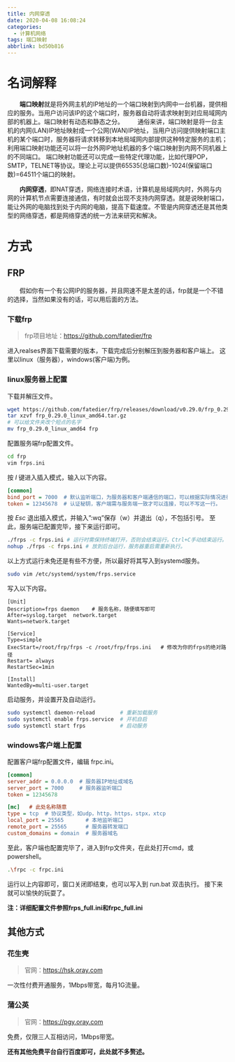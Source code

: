 ```yaml
---
title: 内网穿透
date: 2020-04-08 16:08:24
categories:
  - 计算机网络
tags: 端口映射
abbrlink: bd50b816
---
```

# 名词解释
&emsp;&emsp;**端口映射**就是将外网主机的IP地址的一个端口映射到内网中一台机器，提供相应的服务。当用户访问该IP的这个端口时，服务器自动将请求映射到对应局域网内部的机器上。端口映射有动态和静态之分。
&emsp;&emsp;通俗来讲，端口映射是将一台主机的内网(LAN)IP地址映射成一个公网(WAN)IP地址，当用户访问提供映射端口主机的某个端口时，服务器将请求转移到本地局域网内部提供这种特定服务的主机；利用端口映射功能还可以将一台外网IP地址机器的多个端口映射到内网不同机器上的不同端口。 端口映射功能还可以完成一些特定代理功能，比如代理POP，SMTP，TELNET等协议。理论上可以提供65535(总端口数)-1024(保留端口数)=64511个端口的映射。

&emsp;&emsp;**内网穿透**，即NAT穿透，网络连接时术语，计算机是局域网内时，外网与内网的计算机节点需要连接通信，有时就会出现不支持内网穿透。就是说映射端口，能让外网的电脑找到处于内网的电脑，提高下载速度。不管是内网穿透还是其他类型的网络穿透，都是网络穿透的统一方法来研究和解决。

<!--more-->
# 方式
## FRP
&emsp;&emsp;假如你有一个有公网IP的服务器，并且网速不是太差的话，frp就是一个不错的选择，当然如果没有的话，可以用后面的方法。

### 下载frp
> frp项目地址：https://github.com/fatedier/frp

进入realses界面下载需要的版本，下载完成后分别解压到服务器和客户端上。
这里以linux（服务器），windows(客户端)为例。

### linux服务器上配置
下载并解压文件。
```bash
wget https://github.com/fatedier/frp/releases/download/v0.29.0/frp_0.29.0_linux_amd64.tar.gz
tar xzvf frp_0.29.0_linux_amd64.tar.gz
# 可以给文件夹改个短点的名字
mv frp_0.29.0_linux_amd64 frp
```
配置服务端frp配置文件。
```bash
cd frp
vim frps.ini
```
按 $I$ 键进入插入模式，输入以下内容。
```ini
[common]
bind_port = 7000  # 默认监听端口，为服务器和客户端通信的端口，可以根据实际情况进行更改。
token = 12345678  # 认证秘钥，客户端需与服务端一致才可以连接，可以不写这一行。
```
按 $Esc$ 退出插入模式，并输入”:wq”保存（w）并退出（q），不包括引号。
至此，服务端已配置完毕，接下来运行即可。
```bash
./frps -c frps.ini # 运行时需保持终端打开，否则会结束运行。Ctrl+C手动结束运行。
nohup ./frps -c frps.ini # 放到后台运行，服务器重启需重新执行。
```
以上方式运行未免还是有些不方便，所以最好将其写入到systemd服务。
```bash
sudo vim /etc/systemd/system/frps.service
```
写入以下内容。
```nohilight
[Unit]
Description=frps daemon    # 服务名称，随便填写即可
After=syslog.target  network.target
Wants=network.target

[Service]
Type=simple
ExecStart=/root/frp/frps -c /root/frp/frps.ini   # 修改为你的frps的绝对路径
Restart= always
RestartSec=1min

[Install]
WantedBy=multi-user.target
```
启动服务，并设置开及自动运行。
```bash
sudo systemctl daemon-reload        # 重新加载服务
sudo systemctl enable frps.service  # 开机自启
sudo systemctl start frps           # 启动服务
```
### windows客户端上配置
配置客户端frp配置文件，编辑 frpc.ini。
```ini
[common]
server_addr = 0.0.0.0  # 服务器IP地址或域名
server_port = 7000     # 服务器监听端口
token = 12345678

[mc]   # 此处名称随意
type = tcp  # 协议类型，如udp，http，https，stpx，xtcp
local_port = 25565       # 本地监听端口
remote_port = 25565      # 服务器转发端口
custom_domains = domain  # 服务器域名
```
至此，客户端也配置完毕了，进入到frp文件夹，在此处打开cmd，或powershell。
```bash
.\frpc -c frpc.ini
```
运行以上内容即可，窗口关闭即结束，也可以写入到 run.bat 双击执行。
接下来就可以愉快的玩耍了。

**注：详细配置文件参照frps_full.ini和frpc_full.ini**

## 其他方式
### 花生壳

> 官网：https://hsk.oray.com

一次性付费开通服务，1Mbps带宽，每月1G流量。

### 蒲公英

> 官网：https://pgy.oray.com

免费，仅限三人互相访问，1Mbps带宽。

**还有其他免费平台自行百度即可，此处就不多赘述。**